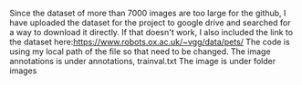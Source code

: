 Since the dataset of more than 7000 images are too large for the github, I have uploaded the dataset for the project to google drive and searched for a way to download it directly. If that doesn't work, I also included the link to the dataset here:https://www.robots.ox.ac.uk/~vgg/data/pets/ The code is using my local path of the file so that need to be changed.
The image annotations is under annotations, trainval.txt
The image is under folder images
